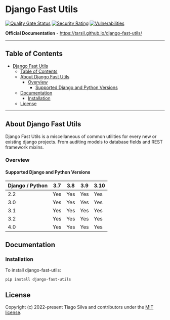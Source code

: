 # Django Fast Utils

[![Quality Gate Status](https://sonarcloud.io/api/project_badges/measure?project=tarsil_django-fast-utils&metric=alert_status)](https://sonarcloud.io/summary/new_code?id=tarsil_django-fast-utils)
[![Security Rating](https://sonarcloud.io/api/project_badges/measure?project=tarsil_django-fast-utils&metric=security_rating)](https://sonarcloud.io/summary/new_code?id=tarsil_django-fast-utils)
[![Vulnerabilities](https://sonarcloud.io/api/project_badges/measure?project=tarsil_django-fast-utils&metric=vulnerabilities)](https://sonarcloud.io/summary/new_code?id=tarsil_django-fast-utils)

**Official Documentation** - https://tarsil.github.io/django-fast-utils/

---

## Table of Contents

- [Django Fast Utils](#django-fast-utils)
  - [Table of Contents](#table-of-contents)
  - [About Django Fast Utils](#about-django-fast-utils)
    - [Overview](#overview)
      - [Supported Django and Python Versions](#supported-django-and-python-versions)
  - [Documentation](#documentation)
    - [Installation](#installation)
  - [License](#license)

---

## About Django Fast Utils

Django Fast Utils is a miscellaneous of common utilities for every new or existing
django projects. From auditing models to database fields and REST framework mixins.

### Overview

#### Supported Django and Python Versions

| Django / Python | 3.7 | 3.8 | 3.9 | 3.10 |
| --------------- | --- | --- | --- | ---- |
| 2.2             | Yes | Yes | Yes | Yes  |
| 3.0             | Yes | Yes | Yes | Yes  |
| 3.1             | Yes | Yes | Yes | Yes  |
| 3.2             | Yes | Yes | Yes | Yes  |
| 4.0             | Yes | Yes | Yes | Yes  |

## Documentation

### Installation

To install django-fast-utils:

```shell
pip install django-fast-utils
```

## License

Copyright (c) 2022-present Tiago Silva and contributors under the [MIT license](https://opensource.org/licenses/MIT).
